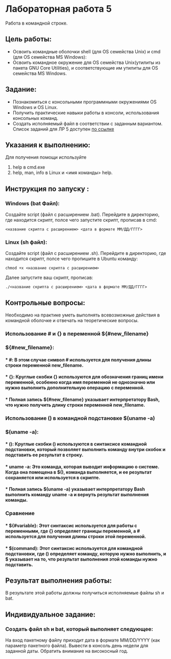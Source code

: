 # Лабораторная работа 5 
Работа в командной строке.

## Цель работы:  
* Освоить командные оболочки shell (для OS семейства Unix) и cmd (для OS семейства MS Windows):
* Освоить командное окружение для OS семейства Unix(утилиты из пакета GNU Core Utilities), и соответствующие им утилиты для OS семейства MS Windows.  

## Задание:
* Познакомиться с консольными программными окружениями OS Windows и OS Linux.
* Получить практические навыки работы в консоли, использования консольных команд.
* Создать исполняемый файл в соответствии с заданным вариантом. Список заданий для ЛР 5 доступен [по ссылке](https://docs.google.com/document/d/1jQIRngcwNa9yVtQns-ID8a5rRZHwlNSgp8OFaTEHMHc/edit?usp=drive_link)

## Указания к выполнению:  
Для получения помощи используйте
1. help в cmd.exe
2. help, man, info в Linux и <имя команды> ­­help.

## Инструкция по запуску :
### Windows (bat Файл):
Создайте script (файл с расширением .bat).
Перейдите в директорию, где находится скрипт, полсе чего запустите скрипт, прописав в cmd:
```
<название скрипта с расширением> <дата в формате ММ/ДД/ГГГГ>
```
### Linux (sh файл):
Создайте script (файл с расширением .sh).
Перейдите в директорию, где находится скрипт, полсе чего пропишите в Ubuntu команду:
```
chmod +x <название скрипта с расширением>
```
Далее запустите ваш скрипт, прописав: 
```
./<название скрипта с расширением> <дата в формате ММ/ДД/ГГГГ>
```
## Контрольные вопросы:  
Необходимо на практике уметь выполнять всевозможные действия в командной оболочке и отвечать на теоретические вопросы.
### Использование # и {} в переменной ${#new_filename}
### ${#new_filename}:

#### * #: В этом случае символ # используется для получения длины строки переменной new_filename.

#### * {}: Круглые скобки {} используются для обозначения границ имени переменной, особенно когда имя переменной не однозначно или нужно выполнить дополнительную операцию с переменной.

#### * Полная запись ${#new_filename} указывает интерпретатору Bash, что нужно получить длину строки переменной new_filename.

### Использование () в командной подстановке $(uname -a)
### $(uname -a):

#### * (): Круглые скобки () используются в синтаксисе командной подстановки, который позволяет выполнить команду внутри скобок и подставить ее результат в строку.

#### * uname -a: Это команда, которая выводит информацию о системе. Когда она помещена в $(), команда выполняется, и ее результат сохраняется или используется в скрипте.

#### * Полная запись $(uname -a) указывает интерпретатору Bash выполнить команду uname -a и вернуть результат выполнения команды.

### Сравнение
#### * ${#variable}: Этот синтаксис используется для работы с переменными, где {} определяет границы переменной, а # используется для получения длины строки этой переменной.

#### * $(command): Этот синтаксис используется для командной подстановки, где () определяет команду, которую нужно выполнить, и $ указывает на то, что результат выполнения этой команды нужно подставить.
## Результат выполнения работы:
В результате этой работы должны получиться исполняемые файлы sh и bat.

## Индивидуальное задание:
### Создать файл sh и bat, который выполняет следующее: 
На вход пакетному файлу приходит дата в формате MM/DD/YYYY (как параметр пакетного файла). Вывести в консоль день недели для заданной даты. Обратить внимание на високосный год.


